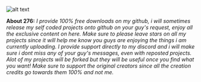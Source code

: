 ![alt text](https://media4.giphy.com/headers/ruidovacio/SOdAsSufaFNw.gif)

**About 276:**
*I provide 100% free downloads on my github, i will sometimes release my self coded projects onto github on your guy's request, enjoy all the exclusive content on here. Make sure to please leave stars on all my projects since it will help me know you guys are enjoying the things i am currently uploading. I provide support directly to my discord and i will make sure i dont miss any of your guy's messages, even with reposted projects. Alot of my projects will be forked but they will be useful once you find what you want! Make sure to support the original creators since all the creation credits go towards them 100% and not me.*

